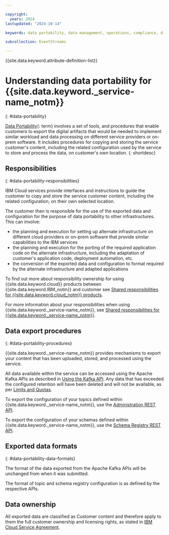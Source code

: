 ```yaml
---

copyright:
  years: 2024
lastupdated: "2024-10-14"

keywords: data portability, data management, operations, compliance, disaster recovery, data ownership, responsibilities

subcollection: EventStreams

---
```


{{site.data.keyword.attribute-definition-list}}



# Understanding data portability for {{site.data.keyword._service-name_notm}}
{: #data-portability}





[Data Portability](#x2113280){: term} involves a set of tools, and procedures that enable customers to export the digital artifacts that would be needed to implement similar workload and data processing on different service providers or on-prem software. It includes procedures for copying and storing the service customer's content, including the related configuration used by the service to store and process the data, on customer's own location.
{: shortdesc}

## Responsibilities
{: #data-portability-responsibilities}

IBM Cloud services provide interfaces and instructions to guide the customer to copy and store the service customer content, including the related configuration, on their own selected location.

The customer then is responsible for the use of the exported data and configuration for the purpose of data portability to other infrastructures.
This can involve:

- the planning and execution for setting up alternate infrastructure on different cloud providers or on-prem software that provide similar capabilities to the IBM services
- the planning and execution for the porting of the required application code on the alternate infrastructure, including the adaptation of customer's application code, deployment automation, etc.
- the conversion of the exported data and configuration to format required by the alternate infrastructure and adapted applications


To find out more about responsibility ownership for using {{site.data.keyword.cloud}} products between {{site.data.keyword.IBM_notm}} and customer see [Shared responsibilities for {{site.data.keyword.cloud_notm}} products](/docs/overview?topic=overview-shared-responsibilities).



For more information about your responsibilities when using {{site.data.keyword._service-name_notm}}, see [Shared responsibilities for {{site.data.keyword._service-name_notm}}](/docs/EventStreams?topic=EventStreams-event_streams_responsibilities).

## Data export procedures
{: #data-portability-procedures}

{{site.data.keyword._service-name_notm}} provides mechanisms to export your content that has been uploaded, stored, and processed using the service.



All data available within the service can be accessed using the Apache Kafka APIs as described in [Using the Kafka API](/docs/EventStreams?topic=EventStreams-kafka_using). Any data that has exceeded the configured retention will have been deleted and will not be available, as per [Limits and Quotas](/docs/EventStreams?topic=EventStreams-kafka_quotas).

To export the configuration of your topics defined within {{site.data.keyword._service-name_notm}}, use the [Administration REST API](/docs/EventStreams?topic=EventStreams-admin_api).

To export the configuration of your schemas defined within {{site.data.keyword._service-name_notm}}, use the [Schema Registry REST API](/docs/EventStreams?topic=EventStreams-ES_schema_registry).



## Exported data formats
{: #data-portability-data-formats}



The format of the data exported from the Apache Kafka APIs will be unchanged from when it was submitted.

The format of topic and schema registry configuration is as defined by the respective APIs.

## Data ownership

All exported data are classified as Customer content and therefore apply to them the full customer ownership and licensing rights, as stated in [IBM Cloud Service Agreement](https://www.ibm.com/terms/?id=Z126-6304_WS).


